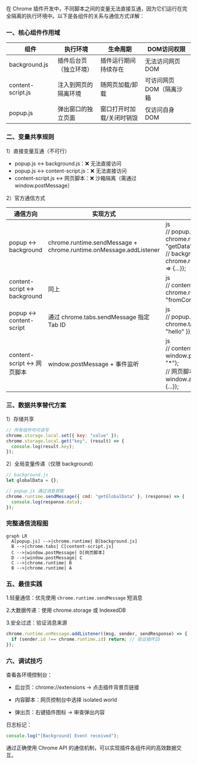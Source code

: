 在 Chrome 插件开发中，不同脚本之间的变量无法直接互通，因为它们运行在完全隔离的执行环境中。以下是各组件的关系与通信方式详解：

### 一、核心组件作用域
|**组件**|**执行环境**|**生命周期**|**DOM访问权限**|
|----|----|--|--|
|background.js|插件后台页（独立环境）|插件运行期间持续存在|无法访问网页 DOM|
|content-script.js|注入到网页的隔离环境|随网页加载/卸载|可访问网页 DOM（隔离沙箱|
|popup.js|弹出窗口的独立页面|窗口打开时加载/关闭时销毁|仅访问自身 DOM|

### 二、变量共享规则

1）直接变量互通（不可行）
   
- popup.js ↔ background.js：❌ 无法直接访问
- popup.js ↔ content-script.js：❌ 无法直接访问
- content-script.js ↔ 网页脚本：❌ 沙箱隔离（需通过 window.postMessage）
  
2）官方通信方式


|通信方向|实现方式|代码示例|
|--|--|--|
|popup ↔ background|chrome.runtime.sendMessage + chrome.runtime.onMessage.addListener|js<br>// popup.js<br>chrome.runtime.sendMessage({ action: "getData" });<br>// background.js<br>chrome.runtime.onMessage.addListener((msg) => {...});<br>|
|content-script ↔ background|同上|js<br>// content-script.js<br>chrome.runtime.sendMessage({ type: "fromContent" });<br>
|popup ↔ content-script|通过 chrome.tabs.sendMessage 指定 Tab ID|js<br>// popup.js<br>chrome.tabs.sendMessage(tabId, { data: "hello" });<br>|
|content-script ↔ 网页脚本|window.postMessage + 事件监听|js<br>// content-script.js<br>window.postMessage({ type: "fromContent" }, "*");<br>// 网页脚本<br>window.addEventListener("message", (e) => {...});<br>|

### 三、数据共享替代方案

1）存储共享
```js
// 所有组件均可读写
chrome.storage.local.set({ key: "value" });
chrome.storage.local.get("key", (result) => {
  console.log(result.key);
});
```
2）全局变量传递（仅限 background）
```js
// background.js
let globalData = {};

// popup.js 通过消息获取
chrome.runtime.sendMessage({ cmd: "getGlobalData" }, (response) => {
  console.log(response.data);
});
```
### 完整通信流程图
```mermaid
graph LR
  A[popup.js] -->|chrome.runtime| B[background.js]
  B -->|chrome.tabs| C[content-script.js]
  C -->|window.postMessage| D[网页脚本]
  D -->|window.postMessage| C
  C -->|chrome.runtime| B
  B -->|chrome.runtime| A
```
### 五、最佳实践

1.轻量通信：优先使用 `chrome.runtime.sendMessage` 短消息

2.大数据传递：使用 chrome.storage 或 IndexedDB

3.安全过滤：验证消息来源

```javascript
chrome.runtime.onMessage.addListener((msg, sender, sendResponse) => {
  if (sender.id !== chrome.runtime.id) return; // 验证插件ID
});
```
### 六、调试技巧

查看各环境控制台：

- 后台页：chrome://extensions → 点击插件背景页链接

- 内容脚本：网页控制台中选择 isolated world

- 弹出页：右键插件图标 → 审查弹出内容

日志标记：

```javascript
console.log("[Background] Event received");
```
通过正确使用 Chrome API 的通信机制，可以实现插件各组件间的高效数据交互。